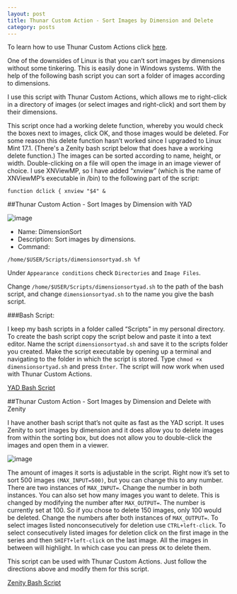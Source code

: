 ```yaml
---
layout: post
title: Thunar Custom Action - Sort Images by Dimension and Delete
category: posts
---
```

To learn how to use Thunar Custom Actions click [here](https://birchwell.github.io/posts/thunar-custom-actions-tutorial-convert-video-to-avi/).

One of the downsides of Linux is that you can’t sort images by dimensions without some tinkering. This is easily done in Windows systems. With the help of the following bash script you can sort a folder of images according to dimensions.

I use this script with Thunar Custom Actions, which allows me to right-click in a directory of images (or select images and right-click) and sort them by their dimensions.

This script once had a working delete function, whereby you would check the boxes next to images, click OK, and those images would be deleted. For some reason this delete function hasn’t worked since I upgraded to Linux Mint 17.1. (There's a Zenity bash script below that does have a working delete function.) The images can be sorted according to name, height, or width. Double-clicking on a file will open the image in an image viewer of choice. I use XNViewMP, so I have added “xnview” (which is the name of XNViewMP’s executable in /bin) to the following part of the script:

`function dclick {
	xnview "$4" &`

##Thunar Custom Action - Sort Images by Dimension with YAD

![image](http://i.imgur.com/N1MTaqo.png)

* Name: DimensionSort
* Description: Sort images by dimensions.
* Command: 

`/home/$USER/Scripts/dimensionsortyad.sh %f`

Under `Appearance conditions` check `Directories` and `Image Files`.

Change `/home/$USER/Scripts/dimensionsortyad.sh` to the path of the bash script, and change `dimensionsortyad.sh` to the name you give the bash script.

###Bash Script:

I keep my bash scripts in a folder called “Scripts” in my personal directory. To create the bash script copy the script below and paste it into a text editor. Name the script `dimensionsortyad.sh` and save it to the scripts folder you created. Make the script executable by opening up a terminal and navigating to the folder in which the script is stored. Type `chmod +x dimensionsortyad.sh` and press `Enter`. The script will now work when used with Thunar Custom Actions.

[YAD Bash Script](https://gist.github.com/Birchwell/0319caa7fbf198cd6120)

##Thunar Custom Action - Sort Images by Dimension and Delete with Zenity

I have another bash script that’s not quite as fast as the YAD script. It uses Zenity to sort images by dimension and it does allow you to delete images from within the sorting box, but does not allow you to double-click the images and open them in a viewer. 

![image](http://i.imgur.com/YO1kJRH.png)

The amount of images it sorts is adjustable in the script. Right now it’s set to sort 500 images `(MAX_INPUT=500)`, but you can change this to any number. There are two instances of `MAX_INPUT=`. Change the number in both instances. You can also set how many images you want to delete. This is changed by modifying the number after `MAX_OUTPUT=`. The number is currently set at 100. So if you chose to delete 150 images, only 100 would be deleted. Change the numbers after both instances of `MAX_OUTPUT=`. To select images listed nonconsecutively for deletion use `CTRL+left-click`. To select consecutively listed images for deletion click on the first image in the series and then `SHIFT+left-click` on the last image. All the images in between will highlight. In which case you can press `OK` to delete them.

This script can be used with Thunar Custom Actions. Just follow the directions above and modify them for this script.

[Zenity Bash Script](https://gist.github.com/Birchwell/28b7c9f5bb64d9595d75)
